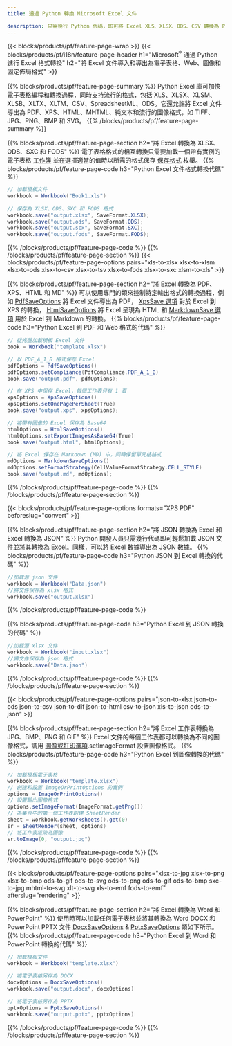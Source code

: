 ```yaml
---
title: 通過 Python 轉換 Microsoft Excel 文件 

description: 只需幾行 Python 代碼，即可將 Excel XLS、XLSX、ODS、CSV 轉換為 PDF、XPS、HTML、JPEG、HTML 和許多其他流行格式。
---
```

{{< blocks/products/pf/feature-page-wrap >}}
{{< blocks/products/pf/i18n/feature-page-header h1="Microsoft<sup>&reg;</sup> 通過 Python 進行 Excel 格式轉換" h2="將 Excel 文件導入和導出為電子表格、Web、圖像和固定佈局格式" >}}

{{% blocks/products/pf/feature-page-summary %}}
Python Excel 庫可加快電子表格編程和轉換過程，同時支持流行的格式，包括 XLS、XLSX、XLSM、XLSB、XLTX、XLTM、CSV、SpreadsheetML、ODS。它還允許將 Excel 文件導出為 PDF、XPS、HTML、MHTML、純文本和流行的圖像格式，如 TIFF、JPG、PNG、BMP 和 SVG。
{{% /blocks/products/pf/feature-page-summary %}}

{{% blocks/products/pf/feature-page-section h2="將 Excel 轉換為 XLSX、ODS、SXC 和 FODS" %}}
電子表格格式的相互轉換只需要加載一個帶有實例的電子表格 [工作簿](https://reference.aspose.com/cells/python/asposecells.api/Workbook) 並在選擇適當的值時以所需的格式保存 [保存格式](https://reference.aspose.com/cells/python/asposecells.api/saveformat) 枚舉。
{{% blocks/products/pf/feature-page-code h3="Python Excel 文件格式轉換代碼" %}}

```cs
// 加載模板文件
workbook = Workbook("Book1.xls")
  
// 保存為 XLSX、ODS、SXC 和 FODS 格式
workbook.save("output.xlsx", SaveFormat.XLSX);
workbook.save("output.ods", SaveFormat.ODS);
workbook.save("output.scx", SaveFormat.SXC);
workbook.save("output.fods", SaveFormat.FODS);

```
{{% /blocks/products/pf/feature-page-code %}}
{{% /blocks/products/pf/feature-page-section %}}
{{< blocks/products/pf/feature-page-options pairs="xls-to-xlsx xlsx-to-xlsm xlsx-to-ods xlsx-to-csv xlsx-to-tsv xlsx-to-fods xlsx-to-sxc xlsm-to-xls" >}}


{{% blocks/products/pf/feature-page-section h2="將 Excel 轉換為 PDF、XPS、HTML 和 MD" %}}
可以使用專門的類來控制特定輸出格式的轉換過程，例如 [PdfSaveOptions](https://reference.aspose.com/cells/python/asposecells.api/PdfSaveOptions) 將 Excel 文件導出為 PDF， [XpsSave 選項](https://reference.aspose.com/cells/python/asposecells.api/XpsSaveOptions) 對於 Excel 到 XPS 的轉換， [HtmlSaveOptions](https://reference.aspose.com/cells/python/asposecells.api/HtmlSaveOptions) 將 Excel 呈現為 HTML 和 [MarkdownSave 選項](https://reference.aspose.com/cells/python/asposecells.api/MarkdownSaveOptions) 用於 Excel 到 Markdown 的轉換。 
{{% blocks/products/pf/feature-page-code h3="Python Excel 到 PDF 和 Web 格式的代碼" %}}

```cs
// 從光盤加載模板 Excel 文件
book = Workbook("template.xlsx")

// 以 PDF_A_1_B 格式保存 Excel
pdfOptions = PdfSaveOptions()
pdfOptions.setCompliance(PdfCompliance.PDF_A_1_B)
book.save("output.pdf", pdfOptions);

// 在 XPS 中保存 Excel，每個工作表只有 1 頁
xpsOptions = XpsSaveOptions()
xpsOptions.setOnePagePerSheet(True)
book.save("output.xps", xpsOptions);

// 將帶有圖像的 Excel 保存為 Base64
htmlOptions = HtmlSaveOptions()
htmlOptions.setExportImagesAsBase64(True)
book.save("output.html", htmlOptions);

// 將 Excel 保存在 Markdown (MD) 中，同時保留單元格格式
mdOptions = MarkdownSaveOptions()
mdOptions.setFormatStrategy(CellValueFormatStrategy.CELL_STYLE)
book.save("output.md", mdOptions);

```
{{% /blocks/products/pf/feature-page-code %}}
{{% /blocks/products/pf/feature-page-section %}}

{{< blocks/products/pf/feature-page-options formats="XPS PDF" beforeslug="convert" >}}

{{% blocks/products/pf/feature-page-section h2="將 JSON 轉換為 Excel 和 Excel 轉換為 JSON" %}}
Python 開發人員只需幾行代碼即可輕鬆加載 JSON 文件並將其轉換為 Excel。同樣，可以將 Excel 數據導出為 JSON 數據。
{{% blocks/products/pf/feature-page-code h3="Python JSON 到 Excel 轉換的代碼" %}}
```cs
//加載源 json 文件
workbook = Workbook("Data.json")
//將文件保存為 xlsx 格式
workbook.save("output.xlsx")

```
{{% /blocks/products/pf/feature-page-code %}}

{{% blocks/products/pf/feature-page-code h3="Python Excel 到 JSON 轉換的代碼" %}}
```cs
//加載源 xlsx 文件
workbook = Workbook("input.xlsx")
//將文件保存為 json 格式
workbook.save("Data.json")

```
{{% /blocks/products/pf/feature-page-code %}}
{{% /blocks/products/pf/feature-page-section %}}

{{< blocks/products/pf/feature-page-options pairs="json-to-xlsx json-to-ods json-to-csv json-to-dif json-to-html csv-to-json xls-to-json ods-to-json" >}}

{{% blocks/products/pf/feature-page-section h2="將 Excel 工作表轉換為 JPG、BMP、PNG 和 GIF" %}}
Excel 文件的每個工作表都可以轉換為不同的圖像格式，調用 [圖像或打印選項](https://reference.aspose.com/cells/python/asposecells.api/ImageOrPrintOptions).setImageFormat 設置圖像格式。 
{{% blocks/products/pf/feature-page-code h3="Python Excel 到圖像轉換的代碼" %}}
```cs
// 加載模板電子表格
workbook = Workbook("template.xlsx")
// 創建和設置 ImageOrPrintOptions 的實例
options = ImageOrPrintOptions()
// 設置輸出圖像格式
options.setImageFormat(ImageFormat.getPng())
// 為集合中的第一個工作表創建 SheetRender
sheet = workbook.getWorksheets().get(0)
sr = SheetRender(sheet, options)
// 將工作表渲染為圖像
sr.toImage(0, "output.jpg")

```
{{% /blocks/products/pf/feature-page-code %}}
{{% /blocks/products/pf/feature-page-section %}}

{{< blocks/products/pf/feature-page-options pairs="xlsx-to-jpg xlsx-to-png xlsx-to-bmp ods-to-gif ods-to-svg ods-to-png ods-to-gif ods-to-bmp sxc-to-jpg mhtml-to-svg xlt-to-svg xls-to-emf fods-to-emf" afterslug="rendering" >}}

{{% blocks/products/pf/feature-page-section h2="將 Excel 轉換為 Word 和 PowerPoint" %}}
使用時可以加載任何電子表格並將其轉換為 Word DOCX 和 PowerPoint PPTX 文件 [DocxSaveOptions](https://reference.aspose.com/cells/python/asposecells.api/DocxSaveOptions) & [PptxSaveOptions](https://reference.aspose.com/cells/python/asposecells.api/PptxSaveOptions) 類如下所示。
{{% blocks/products/pf/feature-page-code h3="Python Excel 到 Word 和 PowerPoint 轉換的代碼" %}}
```cs
// 加載模板文件
workbook = Workbook("template.xlsx")

// 將電子表格另存為 DOCX
docxOptions = DocxSaveOptions()
workbook.save("output.docx", docxOptions)

// 將電子表格另存為 PPTX
pptxOptions = PptxSaveOptions()
workbook.save("output.pptx", pptxOptions)

```
{{% /blocks/products/pf/feature-page-code %}}
{{% /blocks/products/pf/feature-page-section %}}
